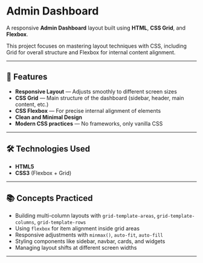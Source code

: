 # Admin Dashboard

A responsive **Admin Dashboard** layout built using **HTML**, **CSS Grid**, and **Flexbox**.

This project focuses on mastering layout techniques with CSS, including Grid for overall structure and Flexbox for internal content alignment.

---

## 🚀 Features

- **Responsive Layout** — Adjusts smoothly to different screen sizes
- **CSS Grid** — Main structure of the dashboard (sidebar, header, main content, etc.)
- **CSS Flexbox** — For precise internal alignment of elements
- **Clean and Minimal Design**
- **Modern CSS practices** — No frameworks, only vanilla CSS

---

## 🛠 Technologies Used

- **HTML5**  
- **CSS3** (Flexbox + Grid)

---

## 📚 Concepts Practiced

- Building multi-column layouts with `grid-template-areas`, `grid-template-columns`, `grid-template-rows`
- Using `flexbox` for item alignment inside grid areas
- Responsive adjustments with `minmax()`, `auto-fit`, `auto-fill`
- Styling components like sidebar, navbar, cards, and widgets
- Managing layout shifts at different screen widths

---
